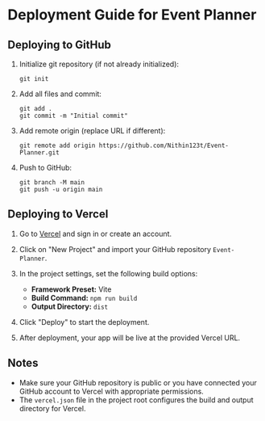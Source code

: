 # Deployment Guide for Event Planner

## Deploying to GitHub

1. Initialize git repository (if not already initialized):
   ```
   git init
   ```

2. Add all files and commit:
   ```
   git add .
   git commit -m "Initial commit"
   ```

3. Add remote origin (replace URL if different):
   ```
   git remote add origin https://github.com/Nithin123t/Event-Planner.git
   ```

4. Push to GitHub:
   ```
   git branch -M main
   git push -u origin main
   ```

## Deploying to Vercel

1. Go to [Vercel](https://vercel.com/) and sign in or create an account.

2. Click on "New Project" and import your GitHub repository `Event-Planner`.

3. In the project settings, set the following build options:
   - **Framework Preset:** Vite
   - **Build Command:** `npm run build`
   - **Output Directory:** `dist`

4. Click "Deploy" to start the deployment.

5. After deployment, your app will be live at the provided Vercel URL.

## Notes

- Make sure your GitHub repository is public or you have connected your GitHub account to Vercel with appropriate permissions.
- The `vercel.json` file in the project root configures the build and output directory for Vercel.
